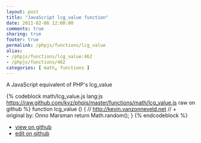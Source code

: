 ```yaml
---
layout: post
title: "JavaScript lcg_value function"
date: 2011-02-06 12:00:00
comments: true
sharing: true
footer: true
permalink: /phpjs/functions/lcg_value
alias:
- /phpjs/functions/lcg_value:462
- /phpjs/functions/462
categories: [ math, functions ]
---
```

A JavaScript equivalent of PHP's lcg_value
<!-- more -->
{% codeblock math/lcg_value.js lang:js https://raw.github.com/kvz/phpjs/master/functions/math/lcg_value.js raw on github %}
function lcg_value () {
    // http://kevin.vanzonneveld.net
    // +   original by: Onno Marsman
    return Math.random();
}
{% endcodeblock %}
<ul>
 <li><a href="https://github.com/kvz/phpjs/blob/master/functions/math/lcg_value.js">view on github</a></li>
 <li><a href="https://github.com/kvz/phpjs/edit/master/functions/math/lcg_value.js">edit on github</a></li>
</ul>

